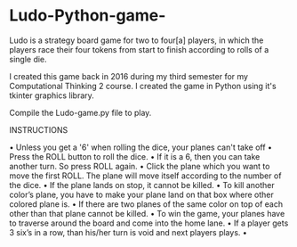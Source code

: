 # Ludo-Python-game-
Ludo is a strategy board game for two to four[a] players, in which the players race their four tokens from start to finish according to rolls of a single die.

I created this game back in 2016 during my third semester for my Computational Thinking 2 course. I created the game in Python using it's tkinter graphics library.

Compile the Ludo-game.py file to play.

INSTRUCTIONS

•	Unless you get a '6' when rolling the dice, your planes can't take off
•	Press the ROLL button to roll the dice.
•	If it is a 6, then you can take another turn. So press ROLL again.
•	Click the plane which you want to move the first ROLL. The plane will move itself according to the number of the dice.
•	If the plane lands on stop, it cannot be killed.
•	To kill another color’s plane, you have to make your plane land on that box where other colored plane is.
•	If there are two planes of the same color on top of each other than that plane cannot be killed.
•	To win the game, your planes have to traverse around the board and come into the home lane.
•	If a player gets 3 six’s in a row, than his/her turn is void and next players plays.
•	
